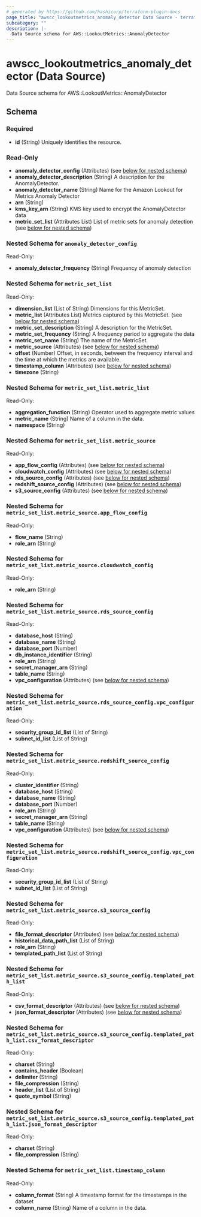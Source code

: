 ```yaml
---
# generated by https://github.com/hashicorp/terraform-plugin-docs
page_title: "awscc_lookoutmetrics_anomaly_detector Data Source - terraform-provider-awscc"
subcategory: ""
description: |-
  Data Source schema for AWS::LookoutMetrics::AnomalyDetector
---
```


# awscc_lookoutmetrics_anomaly_detector (Data Source)

Data Source schema for AWS::LookoutMetrics::AnomalyDetector



<!-- schema generated by tfplugindocs -->
## Schema

### Required

- **id** (String) Uniquely identifies the resource.

### Read-Only

- **anomaly_detector_config** (Attributes) (see [below for nested schema](#nestedatt--anomaly_detector_config))
- **anomaly_detector_description** (String) A description for the AnomalyDetector.
- **anomaly_detector_name** (String) Name for the Amazon Lookout for Metrics Anomaly Detector
- **arn** (String)
- **kms_key_arn** (String) KMS key used to encrypt the AnomalyDetector data
- **metric_set_list** (Attributes List) List of metric sets for anomaly detection (see [below for nested schema](#nestedatt--metric_set_list))

<a id="nestedatt--anomaly_detector_config"></a>
### Nested Schema for `anomaly_detector_config`

Read-Only:

- **anomaly_detector_frequency** (String) Frequency of anomaly detection


<a id="nestedatt--metric_set_list"></a>
### Nested Schema for `metric_set_list`

Read-Only:

- **dimension_list** (List of String) Dimensions for this MetricSet.
- **metric_list** (Attributes List) Metrics captured by this MetricSet. (see [below for nested schema](#nestedatt--metric_set_list--metric_list))
- **metric_set_description** (String) A description for the MetricSet.
- **metric_set_frequency** (String) A frequency period to aggregate the data
- **metric_set_name** (String) The name of the MetricSet.
- **metric_source** (Attributes) (see [below for nested schema](#nestedatt--metric_set_list--metric_source))
- **offset** (Number) Offset, in seconds, between the frequency interval and the time at which the metrics are available.
- **timestamp_column** (Attributes) (see [below for nested schema](#nestedatt--metric_set_list--timestamp_column))
- **timezone** (String)

<a id="nestedatt--metric_set_list--metric_list"></a>
### Nested Schema for `metric_set_list.metric_list`

Read-Only:

- **aggregation_function** (String) Operator used to aggregate metric values
- **metric_name** (String) Name of a column in the data.
- **namespace** (String)


<a id="nestedatt--metric_set_list--metric_source"></a>
### Nested Schema for `metric_set_list.metric_source`

Read-Only:

- **app_flow_config** (Attributes) (see [below for nested schema](#nestedatt--metric_set_list--metric_source--app_flow_config))
- **cloudwatch_config** (Attributes) (see [below for nested schema](#nestedatt--metric_set_list--metric_source--cloudwatch_config))
- **rds_source_config** (Attributes) (see [below for nested schema](#nestedatt--metric_set_list--metric_source--rds_source_config))
- **redshift_source_config** (Attributes) (see [below for nested schema](#nestedatt--metric_set_list--metric_source--redshift_source_config))
- **s3_source_config** (Attributes) (see [below for nested schema](#nestedatt--metric_set_list--metric_source--s3_source_config))

<a id="nestedatt--metric_set_list--metric_source--app_flow_config"></a>
### Nested Schema for `metric_set_list.metric_source.app_flow_config`

Read-Only:

- **flow_name** (String)
- **role_arn** (String)


<a id="nestedatt--metric_set_list--metric_source--cloudwatch_config"></a>
### Nested Schema for `metric_set_list.metric_source.cloudwatch_config`

Read-Only:

- **role_arn** (String)


<a id="nestedatt--metric_set_list--metric_source--rds_source_config"></a>
### Nested Schema for `metric_set_list.metric_source.rds_source_config`

Read-Only:

- **database_host** (String)
- **database_name** (String)
- **database_port** (Number)
- **db_instance_identifier** (String)
- **role_arn** (String)
- **secret_manager_arn** (String)
- **table_name** (String)
- **vpc_configuration** (Attributes) (see [below for nested schema](#nestedatt--metric_set_list--metric_source--rds_source_config--vpc_configuration))

<a id="nestedatt--metric_set_list--metric_source--rds_source_config--vpc_configuration"></a>
### Nested Schema for `metric_set_list.metric_source.rds_source_config.vpc_configuration`

Read-Only:

- **security_group_id_list** (List of String)
- **subnet_id_list** (List of String)



<a id="nestedatt--metric_set_list--metric_source--redshift_source_config"></a>
### Nested Schema for `metric_set_list.metric_source.redshift_source_config`

Read-Only:

- **cluster_identifier** (String)
- **database_host** (String)
- **database_name** (String)
- **database_port** (Number)
- **role_arn** (String)
- **secret_manager_arn** (String)
- **table_name** (String)
- **vpc_configuration** (Attributes) (see [below for nested schema](#nestedatt--metric_set_list--metric_source--redshift_source_config--vpc_configuration))

<a id="nestedatt--metric_set_list--metric_source--redshift_source_config--vpc_configuration"></a>
### Nested Schema for `metric_set_list.metric_source.redshift_source_config.vpc_configuration`

Read-Only:

- **security_group_id_list** (List of String)
- **subnet_id_list** (List of String)



<a id="nestedatt--metric_set_list--metric_source--s3_source_config"></a>
### Nested Schema for `metric_set_list.metric_source.s3_source_config`

Read-Only:

- **file_format_descriptor** (Attributes) (see [below for nested schema](#nestedatt--metric_set_list--metric_source--s3_source_config--file_format_descriptor))
- **historical_data_path_list** (List of String)
- **role_arn** (String)
- **templated_path_list** (List of String)

<a id="nestedatt--metric_set_list--metric_source--s3_source_config--file_format_descriptor"></a>
### Nested Schema for `metric_set_list.metric_source.s3_source_config.templated_path_list`

Read-Only:

- **csv_format_descriptor** (Attributes) (see [below for nested schema](#nestedatt--metric_set_list--metric_source--s3_source_config--templated_path_list--csv_format_descriptor))
- **json_format_descriptor** (Attributes) (see [below for nested schema](#nestedatt--metric_set_list--metric_source--s3_source_config--templated_path_list--json_format_descriptor))

<a id="nestedatt--metric_set_list--metric_source--s3_source_config--templated_path_list--csv_format_descriptor"></a>
### Nested Schema for `metric_set_list.metric_source.s3_source_config.templated_path_list.csv_format_descriptor`

Read-Only:

- **charset** (String)
- **contains_header** (Boolean)
- **delimiter** (String)
- **file_compression** (String)
- **header_list** (List of String)
- **quote_symbol** (String)


<a id="nestedatt--metric_set_list--metric_source--s3_source_config--templated_path_list--json_format_descriptor"></a>
### Nested Schema for `metric_set_list.metric_source.s3_source_config.templated_path_list.json_format_descriptor`

Read-Only:

- **charset** (String)
- **file_compression** (String)





<a id="nestedatt--metric_set_list--timestamp_column"></a>
### Nested Schema for `metric_set_list.timestamp_column`

Read-Only:

- **column_format** (String) A timestamp format for the timestamps in the dataset
- **column_name** (String) Name of a column in the data.


